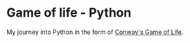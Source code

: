 # Game of life - Python

My journey into Python in the form of [Conway's Game of Life](https://en.wikipedia.org/wiki/Conway%27s_Game_of_Life).
